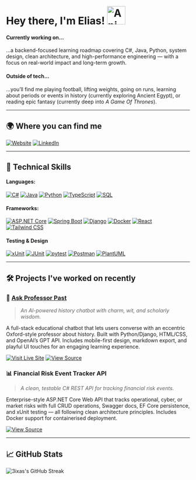 <h1 align="left">Hey there, I'm Elias! <img src="https://iam-weijie.github.io/wave/hand-emoji.svg" alt="Animated Emoji" width="50" height="50"> </h1>

#### Currently working on...
...a backend-focused learning roadmap covering C#, Java, Python, system design, clean architecture, and high-performance engineering — with a focus on real-world impact and long-term growth.

#### Outside of tech...
...you’ll find me playing football, lifting weights, going on runs, learning about periods or events in history (currently exploring Ancient Egypt), or reading epic fantasy (currently deep into *A Game Of Thrones*).

---

## 🌍 **Where you can find me**  

[![Website](https://img.shields.io/badge/My_Portfolio-4285F4?style=for-the-badge&logo=google-chrome&logoColor=white)](https://eliasb.dev)
[![LinkedIn](https://img.shields.io/badge/LinkedIn-0077B5?style=for-the-badge&logo=linkedin&logoColor=white)](https://www.linkedin.com/in/elias-t-bennett)  

---

## 🚀 **Technical Skills**

#### Languages:
[![C#](https://img.shields.io/badge/C%23-239120?style=for-the-badge&logo=csharp&logoColor=white)](https://learn.microsoft.com/en-us/dotnet/csharp/)
[![Java](https://img.shields.io/badge/Java-ED8B00?style=for-the-badge&logo=openjdk&logoColor=white)](https://docs.oracle.com/en/java/)
[![Python](https://img.shields.io/badge/Python-3776AB?style=for-the-badge&logo=python&logoColor=white)](https://docs.python.org/3/)
[![TypeScript](https://img.shields.io/badge/TypeScript-3178C6?style=for-the-badge&logo=typescript&logoColor=white)](https://www.typescriptlang.org/docs/)
[![SQL](https://img.shields.io/badge/SQL-003B57?style=for-the-badge&logo=mysql&logoColor=white)](https://dev.mysql.com/doc/)

#### Frameworks:
[![ASP.NET Core](https://img.shields.io/badge/ASP.NET_Core-512BD4?style=for-the-badge&logo=.net&logoColor=white)](https://learn.microsoft.com/en-us/aspnet/core/?view=aspnetcore-8.0)
[![Spring Boot](https://img.shields.io/badge/Spring_Boot-6DB33F?style=for-the-badge&logo=springboot&logoColor=white)](https://spring.io/projects/spring-boot)
[![Django](https://img.shields.io/badge/Django-092E20?style=for-the-badge&logo=django&logoColor=white)](https://docs.djangoproject.com/en/stable/)
[![Docker](https://img.shields.io/badge/Docker-2496ED?style=for-the-badge&logo=docker&logoColor=white)](https://www.docker.com/)
[![React](https://img.shields.io/badge/React-61DAFB?style=for-the-badge&logo=react&logoColor=black)](https://react.dev/)
[![Tailwind CSS](https://img.shields.io/badge/Tailwind_CSS-38B2AC?style=for-the-badge&logo=tailwindcss&logoColor=white)](https://tailwindcss.com/docs)

#### Testing & Design  
[![xUnit](https://img.shields.io/badge/xUnit-8C52FF?style=for-the-badge&logo=.net&logoColor=white)](https://xunit.net/)
[![JUnit](https://img.shields.io/badge/JUnit-25A162?style=for-the-badge&logo=java&logoColor=white)](https://junit.org/junit5/)
[![pytest](https://img.shields.io/badge/pytest-3776AB?style=for-the-badge&logo=python&logoColor=white)](https://docs.pytest.org/)
[![Postman](https://img.shields.io/badge/Postman-FF6C37?style=for-the-badge&logo=postman&logoColor=white)](https://www.postman.com/)
[![PlantUML](https://img.shields.io/badge/PlantUML-000000?style=for-the-badge&logo=uml&logoColor=white)](https://plantuml.com/)

---

## 🛠 **Projects I've worked on recently**

### 🎩 [Ask Professor Past](https://askprofessorpast.com)

> *An AI-powered history chatbot with charm, wit, and scholarly wisdom.*

A full-stack educational chatbot that lets users converse with an eccentric Oxford-style professor about history. Built with Python/Django, HTML/CSS, and OpenAI’s GPT API. Includes mobile-first design, markdown export, and playful UI touches for an engaging learning experience.

[![Visit Live Site](https://img.shields.io/badge/Live_Demo-askprofessorpast.com-brightgreen?style=flat-square&logo=google-chrome&logoColor=white)](https://askprofessorpast.com)
[![View Source](https://img.shields.io/badge/GitHub-Repository-181717?style=flat-square&logo=github&logoColor=white)](https://github.com/3ixas/ask-professor-past)

### 📊 Financial Risk Event Tracker API

> *A clean, testable C# REST API for tracking financial risk events.*

Enterprise-style ASP.NET Core Web API that tracks operational, cyber, or market risks with full CRUD operations, Swagger docs, EF Core persistence, and xUnit testing — all following clean architecture principles. Includes Docker support for containerised deployment.

[![View Source](https://img.shields.io/badge/GitHub-Repository-181717?style=flat-square&logo=github&logoColor=white)](https://github.com/3ixas/risk-event-tracker)

---

## 📈 **GitHub Stats**  

![3ixas's GitHub Streak](https://streak-stats.vercel.app/?user=3ixas&theme=merko&border_radius=5)
